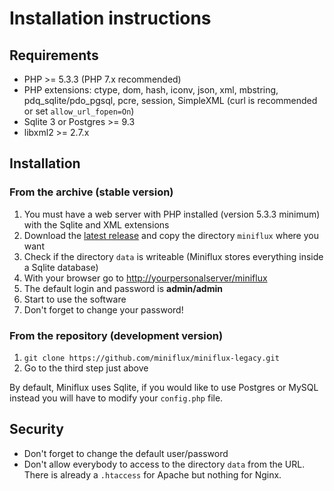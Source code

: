 Installation instructions
=========================

Requirements
------------

- PHP >= 5.3.3 (PHP 7.x recommended)
- PHP extensions: ctype, dom, hash, iconv, json, xml, mbstring, pdq_sqlite/pdo_pgsql, pcre, session, SimpleXML (curl is recommended or set `allow_url_fopen=On`)
- Sqlite 3 or Postgres >= 9.3
- libxml2 >= 2.7.x

Installation
------------

### From the archive (stable version)

1. You must have a web server with PHP installed (version 5.3.3 minimum) with the Sqlite and XML extensions
2. Download the [latest release](https://miniflux.net/downloads) and copy the directory `miniflux` where you want
3. Check if the directory `data` is writeable (Miniflux stores everything inside a Sqlite database)
4. With your browser go to <http://yourpersonalserver/miniflux>
5. The default login and password is **admin/admin**
6. Start to use the software
7. Don't forget to change your password!

### From the repository (development version)

1. `git clone https://github.com/miniflux/miniflux-legacy.git`
2. Go to the third step just above

By default, Miniflux uses Sqlite, if you would like to use Postgres or MySQL instead you will have to modify your `config.php` file.

Security
--------

- Don't forget to change the default user/password
- Don't allow everybody to access to the directory `data` from the URL. There is already a `.htaccess` for Apache but nothing for Nginx.
